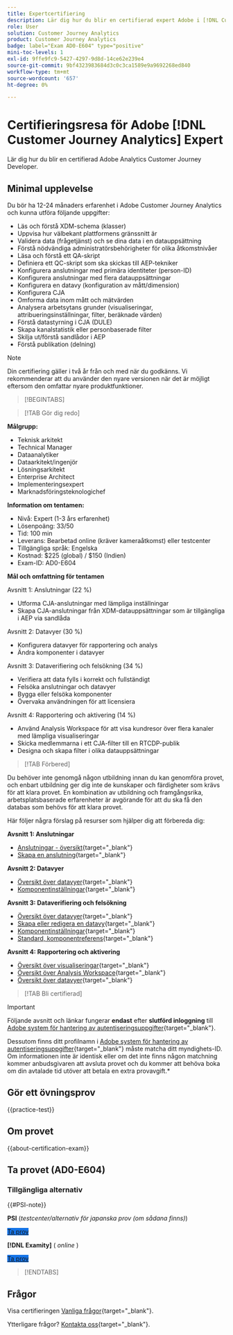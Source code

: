 ```yaml
---
title: Expertcertifiering
description: Lär dig hur du blir en certifierad expert Adobe i [!DNL Customer Journey Analytics]
role: User
solution: Customer Journey Analytics
product: Customer Journey Analytics
badge: label="Exam AD0-E604" type="positive"
mini-toc-levels: 1
exl-id: 9ffe9fc9-5427-4297-9d8d-14ce62e239e4
source-git-commit: 9bf4323983684d3c0c3ca1589e9a9692268ed840
workflow-type: tm+mt
source-wordcount: '657'
ht-degree: 0%

---
```


# Certifieringsresa för Adobe [!DNL Customer Journey Analytics] Expert

Lär dig hur du blir en certifierad Adobe Analytics Customer Journey Developer.

## Minimal upplevelse

Du bör ha 12-24 månaders erfarenhet i Adobe Customer Journey Analytics och kunna utföra följande uppgifter:

* Läs och förstå XDM-schema (klasser)
* Uppvisa hur välbekant plattformens gränssnitt är
* Validera data (frågetjänst) och se dina data i en datauppsättning
* Förstå nödvändiga administratörsbehörigheter för olika åtkomstnivåer
* Läsa och förstå ett QA-skript
* Definiera ett QC-skript som ska skickas till AEP-tekniker
* Konfigurera anslutningar med primära identiteter (person-ID)
* Konfigurera anslutningar med flera datauppsättningar
* Konfigurera en datavy (konfiguration av mått/dimension)
* Konfigurera CJA
* Omforma data inom mått och mätvärden
* Analysera arbetsytans grunder (visualiseringar, attribueringsinställningar, filter, beräknade värden)
* Förstå datastyrning i CJA (DULE)
* Skapa kanalstatistik eller personbaserade filter
* Skilja ut/förstå sandlådor i AEP
* Förstå publikation (delning)

>[!NOTE]
>
>Din certifiering gäller i två år från och med när du godkänns. Vi rekommenderar att du använder den nyare versionen när det är möjligt eftersom den omfattar nyare produktfunktioner.

>[!BEGINTABS]

>[!TAB Gör dig redo]

**Målgrupp:**

* Teknisk arkitekt
* Technical Manager
* Dataanalytiker
* Dataarkitekt/ingenjör
* Lösningsarkitekt
* Enterprise Architect
* Implementeringsexpert
* Marknadsföringsteknologichef

**Information om tentamen:**

* Nivå: Expert (1-3 års erfarenhet)
* Lösenpoäng: 33/50
* Tid: 100 min
* Leverans: Bearbetad online (kräver kameraåtkomst) eller testcenter
* Tillgängliga språk: Engelska
* Kostnad: $225 (global) / $150 (Indien)
* Exam-ID: AD0-E604

**Mål och omfattning för tentamen**

Avsnitt 1: Anslutningar (22 %)

* Utforma CJA-anslutningar med lämpliga inställningar
* Skapa CJA-anslutningar från XDM-datauppsättningar som är tillgängliga i AEP via sandlåda

Avsnitt 2: Datavyer (30 %)

* Konfigurera datavyer för rapportering och analys
* Ändra komponenter i datavyer

Avsnitt 3: Dataverifiering och felsökning (34 %)

* Verifiera att data fylls i korrekt och fullständigt
* Felsöka anslutningar och datavyer
* Bygga eller felsöka komponenter
* Övervaka användningen för att licensiera

Avsnitt 4: Rapportering och aktivering (14 %)

* Använd Analysis Workspace för att visa kundresor över flera kanaler med lämpliga visualiseringar
* Skicka medlemmarna i ett CJA-filter till en RTCDP-publik
* Designa och skapa filter i olika datauppsättningar

>[!TAB Förbered]

Du behöver inte genomgå någon utbildning innan du kan genomföra provet, och enbart utbildning ger dig inte de kunskaper och färdigheter som krävs för att klara provet. En kombination av utbildning och framgångsrika, arbetsplatsbaserade erfarenheter är avgörande för att du ska få den databas som behövs för att klara provet.

Här följer några förslag på resurser som hjälper dig att förbereda dig:

**Avsnitt 1: Anslutningar**

* [Anslutningar - översikt](https://experienceleague.adobe.com/docs/analytics-platform/using/cja-connections/overview.html){target="_blank"}
* [Skapa en anslutning](https://experienceleague.adobe.com/docs/analytics-platform/using/cja-connections/create-connection.html){target="_blank"}

**Avsnitt 2: Datavyer**

* [Översikt över datavyer](https://experienceleague.adobe.com/docs/analytics-platform/using/cja-dataviews/data-views.html){target="_blank"}
* [Komponentinställningar](https://experienceleague.adobe.com/docs/analytics-platform/using/cja-dataviews/component-settings/overview.html){target="_blank"}

**Avsnitt 3: Dataverifiering och felsökning**

* [Översikt över datavyer](https://experienceleague.adobe.com/docs/analytics-platform/using/cja-dataviews/data-views.html){target="_blank"}
* [Skapa eller redigera en datavy](https://experienceleague.adobe.com/docs/analytics-platform/using/cja-dataviews/create-dataview.html){target="_blank"}
* [Komponentinställningar](https://experienceleague.adobe.com/docs/analytics-platform/using/cja-dataviews/component-settings/overview.html){target="_blank"}
* [Standard, komponentreferens](https://experienceleague.adobe.com/docs/analytics-platform/using/cja-dataviews/component-reference.html){target="_blank"}

**Avsnitt 4: Rapportering och aktivering**

* [Översikt över visualiseringar](https://experienceleague.adobe.com/docs/analytics-platform/using/cja-workspace/visualizations/freeform-analysis-visualizations.html){target="_blank"}
* [Översikt över Analysis Workspace](https://experienceleague.adobe.com/docs/analytics-platform/using/cja-workspace/home.html){target="_blank"}
* [Översikt över datavyer](https://experienceleague.adobe.com/docs/analytics-platform/using/cja-dataviews/data-views.html){target="_blank"}

>[!TAB Bli certifierad]

>[!IMPORTANT]
>
>Följande avsnitt och länkar fungerar **endast**  efter **slutförd inloggning** till [Adobe system för hantering av autentiseringsuppgifter](https://www.certmetrics.com/adobe){target="_blank"}.
>
>Dessutom finns ditt profilnamn i [Adobe system för hantering av autentiseringsuppgifter](https://www.certmetrics.com/adobe){target="_blank"} måste matcha ditt myndighets-ID. Om informationen inte är identisk eller om det inte finns någon matchning kommer anbudsgivaren att avsluta provet och du kommer att behöva boka om din avtalade tid utöver att betala en extra provavgift.*

## Gör ett övningsprov

{{practice-test}}

## Om provet

{{about-certification-exam}}

## Ta provet (AD0-E604)

### Tillgängliga alternativ

{{#PSI-note}}

**PSI** (*testcenter/alternativ för japanska prov (om sådana finns)*)

<a href="https://www.certmetrics.com/adobe/candidate/psi_sso_adobe.aspx?redir=yes&amp;ec=AD0-E604" target="_blank" class="spectrum-Button spectrum-Button--fill spectrum-Button--accent spectrum-Button--sizeM is-margin-bottom-big-big at-element-click-tracking" style="background-color:#1473E6">

<span class="spectrum-Button-label has-no-wrap">
   Ta prov
</span>
</a>

**[!DNL Examity]** ( *online* )

<a href="https://www.certmetrics.com/adobe/candidate/examity_sso.aspx?eid=AD0-E604" target="_blank" class="spectrum-Button spectrum-Button--fill spectrum-Button--accent spectrum-Button--sizeM is-margin-bottom-big-big at-element-click-tracking" style="background-color:#1473E6">

<span class="spectrum-Button-label has-no-wrap">
   Ta prov
</span>
</a>

>[!ENDTABS]

## Frågor

Visa certifieringen [Vanliga frågor](https://experienceleague.adobe.com/docs/certification/certification/faq.html){target="_blank"}.

Ytterligare frågor? [Kontakta oss](mailto:certif@adobe.com){target="_blank"}.
